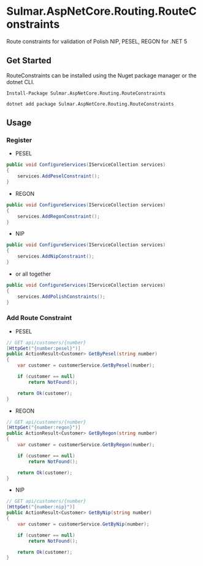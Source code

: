 # Sulmar.AspNetCore.Routing.RouteConstraints
Route constraints for validation of Polish NIP, PESEL, REGON for .NET 5

## Get Started
RouteConstraints can be installed using the Nuget package manager or the dotnet CLI.

~~~ 
Install-Package Sulmar.AspNetCore.Routing.RouteConstraints
~~~

~~~ 
dotnet add package Sulmar.AspNetCore.Routing.RouteConstraints
~~~

## Usage

### Register

- PESEL
~~~ csharp
public void ConfigureServices(IServiceCollection services)
{
    services.AddPeselConstraint();    
}
~~~

- REGON
~~~ csharp
public void ConfigureServices(IServiceCollection services)
{
    services.AddRegonConstraint();    
}
~~~

- NIP

~~~ csharp
public void ConfigureServices(IServiceCollection services)
{
    services.AddNipConstraint();    
}
~~~

- or all together 
~~~ csharp
public void ConfigureServices(IServiceCollection services)
{
    services.AddPolishConstraints();    
}
~~~

### Add Route Constraint

- PESEL
~~~ csharp
// GET api/customers/{number}
[HttpGet("{number:pesel}")]
public ActionResult<Customer> GetByPesel(string number)
{
    var customer = customerService.GetByPesel(number);

    if (customer == null)
        return NotFound();

    return Ok(customer);
}
~~~

- REGON
~~~ csharp
// GET api/customers/{number}
[HttpGet("{number:regon}")]
public ActionResult<Customer> GetByRegon(string number)
{
    var customer = customerService.GetByRegon(number);

    if (customer == null)
        return NotFound();

    return Ok(customer);
}
~~~

- NIP
~~~ csharp
// GET api/customers/{number}
[HttpGet("{number:nip}")]
public ActionResult<Customer> GetByNip(string number)
{
    var customer = customerService.GetByNip(number);

    if (customer == null)
        return NotFound();

    return Ok(customer);
}
~~~


